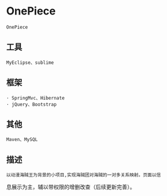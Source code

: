 # OnePiece
	OnePiece

## 工具
	MyEclipse、sublime

## 框架
	· SpringMvc、Hibernate
	· jQuery、Bootstrap

## 其他
	Maven、MySQL

## 描述
	以动漫海贼王为背景的小项目,实现海贼团对海贼的一对多关系映射。页面以信  
息展示为主，辅以带权限的增删改查（后续更新完善）。
	
